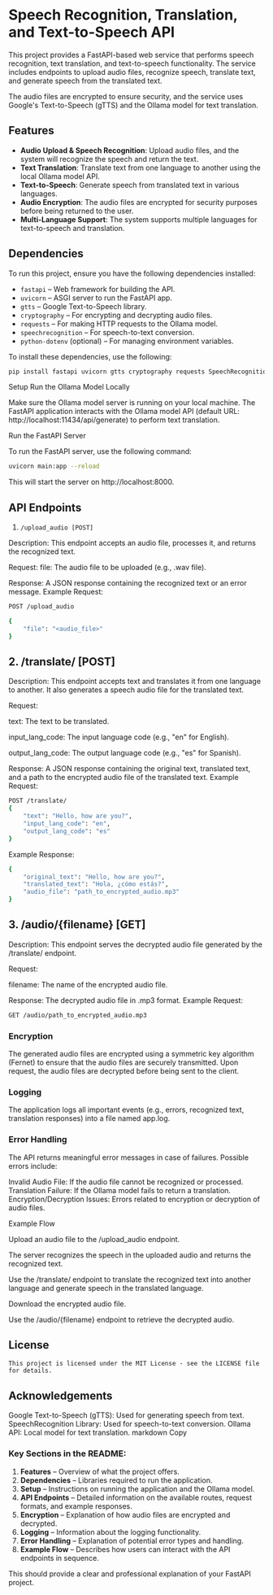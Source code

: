 # Speech Recognition, Translation, and Text-to-Speech API

This project provides a FastAPI-based web service that performs speech recognition, text translation, and text-to-speech functionality. The service includes endpoints to upload audio files, recognize speech, translate text, and generate speech from the translated text.

The audio files are encrypted to ensure security, and the service uses Google's Text-to-Speech (gTTS) and the Ollama model for text translation.

## Features

- **Audio Upload & Speech Recognition**: Upload audio files, and the system will recognize the speech and return the text.
- **Text Translation**: Translate text from one language to another using the local Ollama model API.
- **Text-to-Speech**: Generate speech from translated text in various languages.
- **Audio Encryption**: The audio files are encrypted for security purposes before being returned to the user.
- **Multi-Language Support**: The system supports multiple languages for text-to-speech and translation.

## Dependencies

To run this project, ensure you have the following dependencies installed:

- `fastapi` – Web framework for building the API.
- `uvicorn` – ASGI server to run the FastAPI app.
- `gtts` – Google Text-to-Speech library.
- `cryptography` – For encrypting and decrypting audio files.
- `requests` – For making HTTP requests to the Ollama model.
- `speechrecognition` – For speech-to-text conversion.
- `python-dotenv` (optional) – For managing environment variables.

To install these dependencies, use the following:

```bash
pip install fastapi uvicorn gtts cryptography requests SpeechRecognition python-dotenv
```
Setup
Run the Ollama Model Locally

Make sure the Ollama model server is running on your local machine. The FastAPI application interacts with the Ollama model API (default URL: http://localhost:11434/api/generate) to perform text translation.

Run the FastAPI Server

To run the FastAPI server, use the following command:

```bash
uvicorn main:app --reload
```
This will start the server on http://localhost:8000.

## API Endpoints
1. ```/upload_audio [POST]```

Description: This endpoint accepts an audio file, processes it, and returns the recognized text.

Request:
file: The audio file to be uploaded (e.g., .wav file).

Response:
A JSON response containing the recognized text or an error message.
Example Request:

```bash
POST /upload_audio

{
    "file": "<audio_file>"
}
```
## 2. /translate/ [POST]
Description: This endpoint accepts text and translates it from one language to another. It also generates a speech audio file for the translated text.

Request:

text: The text to be translated.

input_lang_code: The input language code (e.g., "en" for English).

output_lang_code: The output language code (e.g., "es" for Spanish).

Response:
A JSON response containing the original text, translated text, and a path to the encrypted audio file of the translated text.
Example Request:

```bash
POST /translate/
{
    "text": "Hello, how are you?",
    "input_lang_code": "en",
    "output_lang_code": "es"
}
```
Example Response:

```bash
{
    "original_text": "Hello, how are you?",
    "translated_text": "Hola, ¿cómo estás?",
    "audio_file": "path_to_encrypted_audio.mp3"
}
```
## 3. /audio/{filename} [GET]
Description: This endpoint serves the decrypted audio file generated by the /translate/ endpoint.

Request:

filename: The name of the encrypted audio file.

Response:
The decrypted audio file in .mp3 format.
Example Request:

```bash
GET /audio/path_to_encrypted_audio.mp3
```
### Encryption
The generated audio files are encrypted using a symmetric key algorithm (Fernet) to ensure that the audio files are securely transmitted. Upon request, the audio files are decrypted before being sent to the client.

### Logging
The application logs all important events (e.g., errors, recognized text, translation responses) into a file named app.log.

### Error Handling
The API returns meaningful error messages in case of failures. Possible errors include:

 Invalid Audio File: If the audio file cannot be recognized or processed.
 Translation Failure: If the Ollama model fails to return a translation.
Encryption/Decryption Issues: Errors related to encryption or decryption of audio files.

Example Flow

Upload an audio file to the /upload_audio endpoint.

The server recognizes the speech in the uploaded audio and returns the recognized text.

Use the /translate/ endpoint to translate the recognized text into another language and generate speech in the translated language.

Download the encrypted audio file.


Use the /audio/{filename} endpoint to retrieve the decrypted audio.

## License
``` 
This project is licensed under the MIT License - see the LICENSE file for details.
```
## Acknowledgements
Google Text-to-Speech (gTTS): Used for generating speech from text.
SpeechRecognition Library: Used for speech-to-text conversion.
Ollama API: Local model for text translation.
markdown
Copy

### Key Sections in the README:
1. **Features** – Overview of what the project offers.
2. **Dependencies** – Libraries required to run the application.
3. **Setup** – Instructions on running the application and the Ollama model.
4. **API Endpoints** – Detailed information on the available routes, request formats, and example responses.
5. **Encryption** – Explanation of how audio files are encrypted and decrypted.
6. **Logging** – Information about the logging functionality.
7. **Error Handling** – Explanation of potential error types and handling.
8. **Example Flow** – Describes how users can interact with the API endpoints in sequence.

This should provide a clear and professional explanation of your FastAPI project.